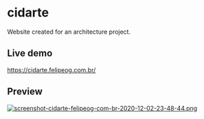 # cidarte

Website created for an architecture project.

## Live demo

https://cidarte.felipeog.com.br/

## Preview

[![screenshot-cidarte-felipeog-com-br-2020-12-02-23-48-44.png](https://i.postimg.cc/Cxx40vV9/screenshot-cidarte-felipeog-com-br-2020-12-02-23-48-44.png)](https://postimg.cc/Xpt5ckqg)
